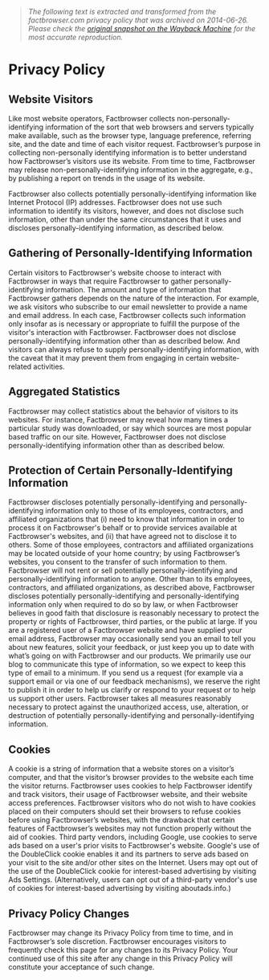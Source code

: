 > *The following text is extracted and transformed from the factbrowser.com privacy policy that was archived on 2014-06-26. Please check the [original snapshot on the Wayback Machine](https://web.archive.org/web/20140626050331id_/http%3A//www.factbrowser.com/privacy) for the most accurate reproduction.*

# Privacy Policy

## Website Visitors

Like most website operators, Factbrowser collects non-personally-identifying information of the sort that web browsers and servers typically make available, such as the browser type, language preference, referring site, and the date and time of each visitor request. Factbrowser’s purpose in collecting non-personally identifying information is to better understand how Factbrowser’s visitors use its website. From time to time, Factbrowser may release non-personally-identifying information in the aggregate, e.g., by publishing a report on trends in the usage of its website.

Factbrowser also collects potentially personally-identifying information like Internet Protocol (IP) addresses. Factbrowser does not use such information to identify its visitors, however, and does not disclose such information, other than under the same circumstances that it uses and discloses personally-identifying information, as described below.

## Gathering of Personally-Identifying Information

Certain visitors to Factbrowser's website choose to interact with Factbrowser in ways that require Factbrowser to gather personally-identifying information. The amount and type of information that Factbrowser gathers depends on the nature of the interaction. For example, we ask visitors who subscribe to our email newsletter to provide a name and email address. In each case, Factbrowser collects such information only insofar as is necessary or appropriate to fulfill the purpose of the visitor's interaction with Factbrowser. Factbrowser does not disclose personally-identifying information other than as described below. And visitors can always refuse to supply personally-identifying information, with the caveat that it may prevent them from engaging in certain website-related activities.

## Aggregated Statistics

Factbrowser may collect statistics about the behavior of visitors to its websites. For instance, Factbrowser may reveal how many times a particular study was downloaded, or say which sources are most popular based traffic on our site. However, Factbrowser does not disclose personally-identifying information other than as described below.

## Protection of Certain Personally-Identifying Information

Factbrowser discloses potentially personally-identifying and personally-identifying information only to those of its employees, contractors, and affiliated organizations that (i) need to know that information in order to process it on Factbrowser's behalf or to provide services available at Factbrowser's websites, and (ii) that have agreed not to disclose it to others. Some of those employees, contractors and affiliated organizations may be located outside of your home country; by using Factbrowser’s websites, you consent to the transfer of such information to them. Factbrowser will not rent or sell potentially personally-identifying and personally-identifying information to anyone. Other than to its employees, contractors, and affiliated organizations, as described above, Factbrowser discloses potentially personally-identifying and personally-identifying information only when required to do so by law, or when Factbrowser believes in good faith that disclosure is reasonably necessary to protect the property or rights of Factbrowser, third parties, or the public at large. If you are a registered user of a Factbrowser website and have supplied your email address, Factbrowser may occasionally send you an email to tell you about new features, solicit your feedback, or just keep you up to date with what’s going on with Factbrowser and our products. We primarily use our blog to communicate this type of information, so we expect to keep this type of email to a minimum. If you send us a request (for example via a support email or via one of our feedback mechanisms), we reserve the right to publish it in order to help us clarify or respond to your request or to help us support other users. Factbrowser takes all measures reasonably necessary to protect against the unauthorized access, use, alteration, or destruction of potentially personally-identifying and personally-identifying information.

## Cookies

A cookie is a string of information that a website stores on a visitor’s computer, and that the visitor’s browser provides to the website each time the visitor returns. Factbrowser uses cookies to help Factbrowser identify and track visitors, their usage of Factbrowser website, and their website access preferences. Factbrowser visitors who do not wish to have cookies placed on their computers should set their browsers to refuse cookies before using Factbrowser’s websites, with the drawback that certain features of Factbrowser’s websites may not function properly without the aid of cookies. Third party vendors, including Google, use cookies to serve ads based on a user's prior visits to Factbrowser's website. Google's use of the DoubleClick cookie enables it and its partners to serve ads based on your visit to the site and/or other sites on the Internet. Users may opt out of the use of the DoubleClick cookie for interest-based advertising by visiting Ads Settings. (Alternatively, users can opt out of a third-party vendor's use of cookies for interest-based advertising by visiting aboutads.info.)

## Privacy Policy Changes

Factbrowser may change its Privacy Policy from time to time, and in Factbrowser’s sole discretion. Factbrowser encourages visitors to frequently check this page for any changes to its Privacy Policy. Your continued use of this site after any change in this Privacy Policy will constitute your acceptance of such change.
